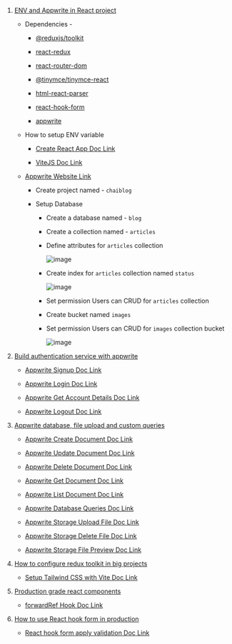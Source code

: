 1. [ENV and Appwrite in React project](https://youtu.be/4_JlIr8yry0?si=coUxwKfTCi5epL47)

    - Dependencies -

        - [@reduxjs/toolkit](https://www.npmjs.com/package/@reduxjs/toolkit)

        - [react-redux](https://www.npmjs.com/package/react-redux)

        - [react-router-dom](https://www.npmjs.com/package/react-router-dom)

        - [@tinymce/tinymce-react](https://www.npmjs.com/package/@tinymce/tinymce-react)

        - [html-react-parser](https://www.npmjs.com/package/html-react-parser)

        - [react-hook-form](https://www.npmjs.com/package/react-hook-form)

        - [appwrite](https://www.npmjs.com/package/appwrite)
    
    - How to setup ENV variable

        - [Create React App Doc Link](https://create-react-app.dev/docs/adding-custom-environment-variables/)

        - [ViteJS Doc Link](https://vitejs.dev/guide/env-and-mode.html)

    - [Appwrite Website Link](https://cloud.appwrite.io/)
   
        - Create project named - `chaiblog`
   
        - Setup Database
   
            - Create a database named - `blog`
            
            - Create a collection named - `articles`
            
            - Define attributes for `articles` collection
            
                 ![image](https://github.com/satyam-seth-learnings/reactjs_learning/assets/63374020/5d3a78bf-2d20-481d-972f-3df199c845a1)
            
            - Create index for `articles` collection named `status`
            
                 ![image](https://github.com/satyam-seth-learnings/reactjs_learning/assets/63374020/b5d1ce25-b115-4bc7-ba17-e2a830525e6d)
            
            - Set permission Users can CRUD for `articles` collection
            
            - Create bucket named `images`
            
            - Set permission Users can CRUD for `images` collection bucket
            
                ![image](https://github.com/satyam-seth-learnings/reactjs_learning/assets/63374020/44ed42b6-43a6-4236-8440-419ee46a9909)

2. [Build authentication service with appwrite](https://youtu.be/0Py5cGGW2lE?si=l_SdmZ_3zs6X1Dwn)
   
   - [Appwrite Signup Doc Link](https://appwrite.io/docs/references/cloud/client-web/account#create)
   
   - [Appwrite Login Doc Link](https://appwrite.io/docs/references/cloud/client-web/account#createEmailSession)
   
   - [Appwrite Get Account Details Doc Link](https://appwrite.io/docs/references/cloud/client-web/account#get)
   
   - [Appwrite Logout Doc Link](https://appwrite.io/docs/references/cloud/client-web/account#deleteSession)

3. [Appwrite database, file upload and custom queries]()

    - [Appwrite Create Document Doc Link](https://appwrite.io/docs/references/cloud/client-web/databases#createDocument)

    - [Appwrite Update Document Doc Link](https://appwrite.io/docs/references/cloud/client-web/databases#updateDocument)

    - [Appwrite Delete Document Doc Link](https://appwrite.io/docs/references/cloud/client-web/databases#deleteDocument)

    - [Appwrite Get Document Doc Link](https://appwrite.io/docs/references/cloud/client-web/databases#getDocument)

    - [Appwrite List Document Doc Link](https://appwrite.io/docs/references/cloud/client-web/databases#listDocuments)

    - [Appwrite Database Queries Doc Link](https://appwrite.io/docs/products/databases/queries)

    - [Appwrite Storage Upload File Doc Link](https://appwrite.io/docs/references/cloud/client-web/storage#updateFile)

    - [Appwrite Storage Delete File Doc Link](https://appwrite.io/docs/references/cloud/client-web/storage#deleteFile)

    - [Appwrite Storage File Preview Doc Link](https://appwrite.io/docs/references/cloud/client-web/storage#getFilePreview)

4. [How to configure redux toolkit in big projects](https://youtu.be/8QGKg_W5sDQ?si=zCDeQESjiu1dTLEZ)

    - [Setup Tailwind CSS with Vite Doc Link](https://tailwindcss.com/docs/guides/vite)

5. [Production grade react components](https://youtu.be/BSaYsHVpaK0?si=qEfEN0fwVZhDb7-A)

    - [forwardRef Hook Doc Link](https://react.dev/reference/react/forwardRef)

6. [How to use React hook form in production](https://youtu.be/lfMyCuB6xfc?si=GQnU07Au_58-URn1)

    - [React hook form apply validation Doc Link](https://react-hook-form.com/get-started#Applyvalidation)